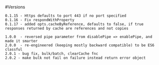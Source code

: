 #Versions

    0.1.15 - Https defaults to port 443 if no port specified
    0.1.16 - Fix respondWithProperty
    0.1.17 - added opts.cacheByReference, defaults to false, if true responses returned by cache are references and not copies
    
    1.0.0  - reversed pipe parameter from disablePipe => enablePipe, and made it smarter
    2.0.0  - re-engineered (keeping mostly backward compatible) to be ES6 classful
    2.0.1 - bug fix, bulk/batch, clearCache fnc
    2.0.2 - make bulk not fail on failure instead return error object